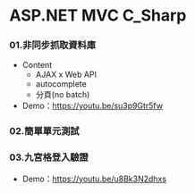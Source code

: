# ASP.NET MVC C_Sharp
### 01.非同步抓取資料庫
  * Content
    * AJAX x Web API
    * autocomplete
    * 分頁(no batch)
  * Demo：https://youtu.be/su3p9Gtr5fw
### 02.簡單單元測試
### 03.九宮格登入驗證
  * Demo：https://youtu.be/u8Bk3N2dhxs
